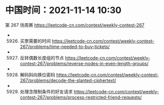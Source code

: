 
# 中国时间：2021-11-14 10:30

第 267 场周赛 https://leetcode-cn.com/contest/weekly-contest-267
- 5926. 买票需要的时间 https://leetcode-cn.com/contest/weekly-contest-267/problems/time-needed-to-buy-tickets/
- 5927. 反转偶数长度组的节点 https://leetcode-cn.com/contest/weekly-contest-267/problems/reverse-nodes-in-even-length-groups/
- 5928. 解码斜向换位密码 https://leetcode-cn.com/contest/weekly-contest-267/problems/decode-the-slanted-ciphertext/
- 5929. 处理含限制条件的好友请求 https://leetcode-cn.com/contest/weekly-contest-267/problems/process-restricted-friend-requests/
